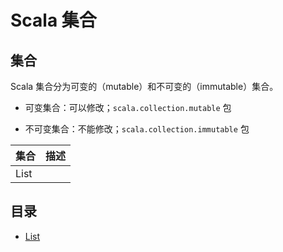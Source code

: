 # Scala 集合

## 集合

Scala 集合分为可变的（mutable）和不可变的（immutable）集合。

* 可变集合：可以修改；`scala.collection.mutable` 包

* 不可变集合：不能修改；`scala.collection.immutable` 包

| 集合 | 描述 |
| ---- | ---- |
| List |      |

## 目录

* [List](./collection/scala-list.md)

